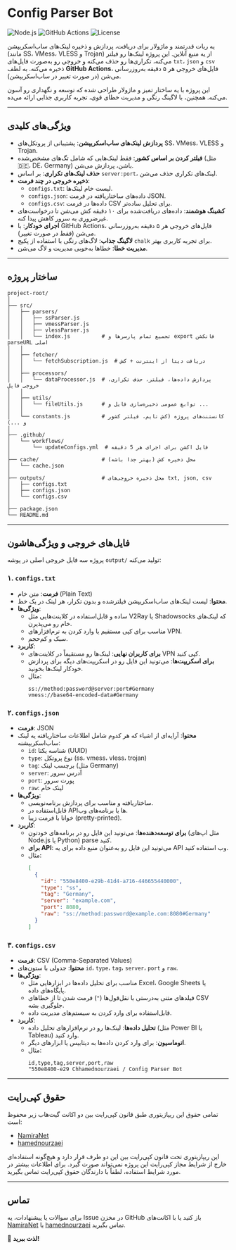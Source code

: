 # Config Parser Bot

![Node.js](https://img.shields.io/badge/Node.js-v18+-green)
![GitHub Actions](https://img.shields.io/badge/GitHub_Actions-Enabled-blue)
![License](https://img.shields.io/badge/License-Custom_Copyright-red)

یه ربات قدرتمند و ماژولار برای دریافت، پردازش و ذخیره لینک‌های ساب‌اسکریپشن (مانند SS، VMess، VLESS و Trojan) از یه منبع آنلاین. این پروژه لینک‌ها رو فیلتر می‌کنه، تکراری‌ها رو حذف می‌کنه و خروجی رو به‌صورت فایل‌های `txt`، `json` و `csv` ذخیره می‌کنه. به لطف **GitHub Actions**، فایل‌های خروجی هر ۵ دقیقه به‌روزرسانی می‌شن (در صورت تغییر در ساب‌اسکریپشن).

این پروژه با یه ساختار تمیز و ماژولار طراحی شده که توسعه و نگهداری رو آسون می‌کنه. همچنین، با لاگینگ رنگی و مدیریت خطای قوی، تجربه کاربری جذابی ارائه می‌ده.

---

## ویژگی‌های کلیدی

- **پردازش لینک‌های ساب‌اسکریپشن**: پشتیبانی از پروتکل‌های SS، VMess، VLESS و Trojan.
- **فیلتر کردن بر اساس کشور**: فقط لینک‌هایی که شامل تگ‌های مشخص‌شده (مثل 🇩🇪، DE، Germany) باشن، پردازش می‌شن.
- **حذف لینک‌های تکراری**: بر اساس `server:port`، لینک‌های تکراری حذف می‌شن.
- **ذخیره خروجی در چند فرمت**:
  - `configs.txt`: لیست خام لینک‌ها.
  - `configs.json`: داده‌های ساختاریافته در فرمت JSON.
  - `configs.csv`: داده‌ها در فرمت CSV برای تحلیل ساده‌تر.
- **کشینگ هوشمند**: داده‌های دریافت‌شده برای ۱۰ دقیقه کش می‌شن تا درخواست‌های غیرضروری به سرور کاهش پیدا کنه.
- **اجرای خودکار**: با GitHub Actions، فایل‌های خروجی هر ۵ دقیقه به‌روزرسانی می‌شن (فقط در صورت تغییر).
- **لاگینگ جذاب**: لاگ‌های رنگی با استفاده از پکیج `chalk` برای تجربه کاربری بهتر.
- **مدیریت خطا**: خطاها به‌خوبی مدیریت و لاگ می‌شن.

---

## ساختار پروژه

```
project-root/
│
├── src/
│   ├── parsers/
│   │   ├── ssParser.js
│   │   ├── vmessParser.js
│   │   ├── vlessParser.js
│   │   └── index.js          # تجمیع تمام پارسرها و export فانکشن parseURL اصلی
│   │
│   ├── fetcher/
│   │   └── fetchSubscription.js  # دریافت دیتا از اینترنت + کش
│   │
│   ├── processors/
│   │   └── dataProcessor.js  # پردازش داده‌ها، فیلتر، حذف تکراری، خروجی فایل
│   │
│   ├── utils/
│   │   └── fileUtils.js      # توابع عمومی ذخیره‌سازی فایل و ...
│   │
│   └── constants.js          # کانستنت‌های پروژه (کش تایم، فیلتر کشور و ...)
│
├── .github/
│   └── workflows/
│       └── updateConfigs.yml  # فایل اکشن برای اجرای هر 5 دقیقه
│
├── cache/                    # محل ذخیره کش (بهتر جدا باشه)
│   └── cache.json
│
├── outputs/                  # محل ذخیره خروجی‌های txt, json, csv
│   ├── configs.txt
│   ├── configs.json
│   └── configs.csv
│
├── package.json
└── README.md
```

---

## فایل‌های خروجی و ویژگی‌هاشون

پروژه سه فایل خروجی اصلی در پوشه `output/` تولید می‌کنه:

### ۱. `configs.txt`
- **فرمت**: متن خام (Plain Text)
- **محتوا**: لیست لینک‌های ساب‌اسکریپشن فیلترشده و بدون تکرار، هر لینک در یک خط.
- **ویژگی‌ها**:
  - ساده و قابل‌استفاده در کلاینت‌هایی مثل V2Ray یا Shadowsocks که لینک‌های خام رو می‌پذیرن.
  - مناسب برای کپی مستقیم یا وارد کردن به نرم‌افزارهای VPN.
  - سبک و کم‌حجم.
- **کاربرد**:
  - **برای کاربران نهایی**: لینک‌ها رو مستقیماً در کلاینت‌های VPN کپی کنید.
  - **برای اسکریپت‌ها**: می‌تونید این فایل رو در اسکریپت‌های دیگه برای پردازش خودکار لینک‌ها بخونید.
  - مثال:
    ```
    ss://method:password@server:port#Germany
    vmess://base64-encoded-data#Germany
    ```

### ۲. `configs.json`
- **فرمت**: JSON
- **محتوا**: آرایه‌ای از اشیاء که هر کدوم شامل اطلاعات ساختاریافته یه لینک ساب‌اسکریپشنه:
  - `id`: شناسه یکتا (UUID)
  - `type`: نوع پروتکل (ss، vmess، vless، trojan)
  - `tag`: برچسب لینک (مثل Germany)
  - `server`: آدرس سرور
  - `port`: پورت سرور
  - `raw`: لینک خام
- **ویژگی‌ها**:
  - ساختاریافته و مناسب برای پردازش برنامه‌نویسی.
  - قابل‌استفاده در APIها یا برنامه‌های وب.
  - خوانا با فرمت زیبا (pretty-printed).
- **کاربرد**:
  - **برای توسعه‌دهنده‌ها**: می‌تونید این فایل رو در برنامه‌های خودتون (مثل اپ‌های Node.js یا Python) parse کنید.
  - **برای API**: می‌تونید این فایل رو به‌عنوان منبع داده برای یه API وب استفاده کنید.
  - مثال:
    ```json
    [
      {
        "id": "550e8400-e29b-41d4-a716-446655440000",
        "type": "ss",
        "tag": "Germany",
        "server": "example.com",
        "port": 8080,
        "raw": "ss://method:password@example.com:8080#Germany"
      }
    ]
    ```

### ۳. `configs.csv`
- **فرمت**: CSV (Comma-Separated Values)
- **محتوا**: جدولی با ستون‌های `id`، `type`، `tag`، `server`، `port` و `raw`.
- **ویژگی‌ها**:
  - مناسب برای تحلیل داده‌ها در ابزارهایی مثل Excel، Google Sheets یا پایگاه‌های داده.
  - فیلدهای متنی به‌درستی با نقل‌قول‌ها (`"`) فرمت شدن تا از خطاهای CSV جلوگیری بشه.
  - قابل‌استفاده برای وارد کردن به سیستم‌های مدیریت داده.
- **کاربرد**:
  - **تحلیل داده‌ها**: لینک‌ها رو در نرم‌افزارهای تحلیل داده (مثل Power BI یا Tableau) وارد کنید.
  - **اتوماسیون**: برای وارد کردن داده‌ها به دیتابیس یا ابزارهای دیگر.
  - مثال:
    ```
    id,type,tag,server,port,raw
    "550e8400-e29 Chhamednourzaei / Config Parser Bot
---

## حقوق کپی‌رایت

تمامی حقوق این ریپازیتوری طبق قانون کپی‌رایت بین دو اکانت گیت‌هاب زیر محفوظ است:

- [NamiraNet](https://github.com/NamiraNet)
- [hamednourzaei](https://github.com/hamednourzaei)

این ریپازیتوری تحت قانون کپی‌رایت بین این دو طرف قرار دارد و هیچ‌گونه استفاده‌ای خارج از شرایط مجاز کپی‌رایت این پروژه نمی‌تواند صورت گیرد. برای اطلاعات بیشتر در مورد شرایط استفاده، لطفاً با دارندگان حقوق کپی‌رایت تماس بگیرید.

---

## تماس

برای سوالات یا پیشنهادات، یه Issue در مخزن GitHub باز کنید یا با اکانت‌های [NamiraNet](https://github.com/NamiraNet) یا [hamednourzaei](https://github.com/hamednourzaei) تماس بگیرید.

🚀 **لذت ببرید!**